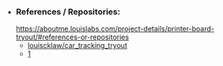 - ### References / Repositories:
  https://aboutme.louislabs.com/project-details/printer-board-tryout/#references-or-repositories
	- [louiscklaw/car_tracking_tryout](https://www.github.com/louiscklaw/car_tracking_tryout)
	- [1](https://www.github.com/louiscklaw/car_tracking_tryout)